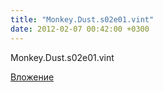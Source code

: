 ```yaml
---
title: "Monkey.Dust.s02e01.vint"
date: 2012-02-07 00:42:00 +0300
---
```


Monkey.Dust.s02e01.vint

[Вложение](https://vk.com/video41076938_161726753)
